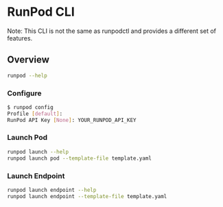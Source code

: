 # RunPod CLI

Note: This CLI is not the same as runpodctl and provides a different set of features.

## Overview

```bash
runpod --help
```

### Configure

```bash
$ runpod config
Profile [default]:
RunPod API Key [None]: YOUR_RUNPOD_API_KEY
```

### Launch Pod

```bash
runpod launch --help
runpod launch pod --template-file template.yaml
```

### Launch Endpoint

```bash
runpod launch endpoint --help
runpod launch endpoint --template-file template.yaml
```

